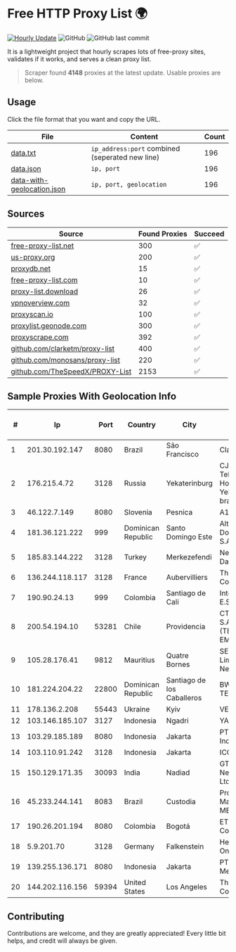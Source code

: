 
# Free HTTP Proxy List 🌍

[![Hourly Update](https://github.com/mertguvencli/http-proxy-list/actions/workflows/main.yml/badge.svg?branch=main)](https://github.com/mertguvencli/http-proxy-list/actions/workflows/main.yml)
![GitHub](https://img.shields.io/github/license/mertguvencli/http-proxy-list)
![GitHub last commit](https://img.shields.io/github/last-commit/mertguvencli/http-proxy-list)

It is a lightweight project that hourly scrapes lots of free-proxy sites, validates if it works, and serves a clean proxy list.


> Scraper found **4148** proxies at the latest update. Usable proxies are below.

## Usage

Click the file format that you want and copy the URL.


|File|Content|Count|
|----|-------|-----|
|[data.txt](https://raw.githubusercontent.com/mertguvencli/http-proxy-list/main/proxy-list/data.txt)|`ip_address:port` combined (seperated new line)|196|
|[data.json](https://raw.githubusercontent.com/mertguvencli/http-proxy-list/main/proxy-list/data.json)|`ip, port`|196|
|[data-with-geolocation.json](https://raw.githubusercontent.com/mertguvencli/http-proxy-list/main/proxy-list/data-with-geolocation.json)|`ip, port, geolocation`|196|

## Sources

|Source|Found Proxies|Succeed|
|------|-------------|-------|
|[free-proxy-list.net](https://free-proxy-list.net)|300|✅|
|[us-proxy.org](https://www.us-proxy.org)|200|✅|
|[proxydb.net](http://proxydb.net)|15|✅|
|[free-proxy-list.com](https://free-proxy-list.com/?page=&port=&type%5B%5D=http&type%5B%5D=https&up_time=0&search=Search)|10|✅|
|[proxy-list.download](https://www.proxy-list.download/HTTP)|26|✅|
|[vpnoverview.com](https://vpnoverview.com/privacy/anonymous-browsing/free-proxy-servers)|32|✅|
|[proxyscan.io](https://www.proxyscan.io)|100|✅|
|[proxylist.geonode.com](https://proxylist.geonode.com/api/proxy-list?limit=300&page=1&sort_by=lastChecked&sort_type=desc&protocols=http,https)|300|✅|
|[proxyscrape.com](https://api.proxyscrape.com/v2/?request=displayproxies&protocol=http&timeout=10000&country=all&ssl=all&anonymity=all)|392|✅|
|[github.com/clarketm/proxy-list](https://raw.githubusercontent.com/clarketm/proxy-list/master/proxy-list-raw.txt)|400|✅|
|[github.com/monosans/proxy-list](https://raw.githubusercontent.com/monosans/proxy-list/main/proxies/http.txt)|220|✅|
|[github.com/TheSpeedX/PROXY-List](https://raw.githubusercontent.com/TheSpeedX/PROXY-List/master/http.txt)|2153|✅|


## Sample Proxies With Geolocation Info

|#|Ip|Port|Country|City|Internet Service Provider|
|-|--|----|-------|----|-------------------------|
|1|201.30.192.147|8080|Brazil|São Francisco|Claro S.A|
|2|176.215.4.72|3128|Russia|Yekaterinburg|CJSC "ER-Telecom Holding" Yekaterinburg branch|
|3|46.122.7.149|8080|Slovenia|Pesnica|A1 Slovenija|
|4|181.36.121.222|999|Dominican Republic|Santo Domingo Este|Altice Dominicana S.A.|
|5|185.83.144.222|3128|Turkey|Merkezefendi|Netinternet Datacenter|
|6|136.244.118.117|3128|France|Aubervilliers|The Constant Company|
|7|190.90.24.13|999|Colombia|Santiago de Cali|Internexa S.a. E.S.P|
|8|200.54.194.10|53281|Chile|Providencia|CTC. CORP S.A. (TELEFONICA EMPRESAS)|
|9|105.28.176.41|9812|Mauritius|Quatre Bornes|SEACOM Limited Networks|
|10|181.224.204.22|22800|Dominican Republic|Santiago de los Caballeros|BW TELECOM|
|11|178.136.2.208|55443|Ukraine|Kyiv|VEGA Kiev|
|12|103.146.185.107|3127|Indonesia|Ngadri|YAMNET|
|13|103.29.185.189|8080|Indonesia|Jakarta|PT. Pascal Indonesia|
|14|103.110.91.242|3128|Indonesia|Jakarta|ICONPLN|
|15|150.129.171.35|30093|India|Nadiad|GTPL SK Network Pvt Ltd|
|16|45.233.244.141|8083|Brazil|Custodia|Provedor NET Mais Ltda - ME|
|17|190.26.201.194|8080|Colombia|Bogotá|ETB - Colombia|
|18|5.9.201.70|3128|Germany|Falkenstein|Hetzner Online GmbH|
|19|139.255.136.171|8080|Indonesia|Jakarta|PT. First Media, Tbk|
|20|144.202.116.156|59394|United States|Los Angeles|The Constant Company|



## Contributing

Contributions are welcome, and they are greatly appreciated! Every
little bit helps, and credit will always be given.


